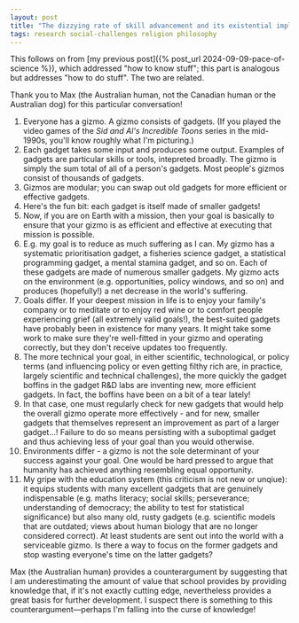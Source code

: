 ```yaml
---  
layout: post  
title: "The dizzying rate of skill advancement and its existential implications"  
tags: research social-challenges religion philosophy  
---  
```


This follows on from [my previous post]({% post_url 2024-09-09-pace-of-science %}), which addressed "how to know stuff"; this part is analogous but addresses "how to do stuff". The two are related.  

Thank you to Max (the Australian human, not the Canadian human or the Australian dog) for this particular conversation!  

1. Everyone has a gizmo. A gizmo consists of gadgets. (If you played the video games of the *Sid and Al's Incredible Toons* series in the mid-1990s, you'll know roughly what I'm picturing.)  
2. Each gadget takes some input and produces some output. Examples of gadgets are particular skills or tools, intepreted broadly. The gizmo is simply the sum total of all of a person's gadgets. Most people's gizmos consist of thousands of gadgets.  
3. Gizmos are modular; you can swap out old gadgets for more efficient or effective gadgets.  
4. Here's the fun bit: each gadget is itself made of smaller gadgets!  
5. Now, if you are on Earth with a mission, then your goal is basically to ensure that your gizmo is as efficient and effective at executing that mission is possible.  
6. E.g. my goal is to reduce as much suffering as I can. My gizmo has a systematic prioritisation gadget, a fisheries science gadget, a statistical programming gadget, a mental stamina gadget, and so on. Each of these gadgets are made of numerous smaller gadgets. My gizmo acts on the environment (e.g. opportunities, policy windows, and so on) and produces (hopefully!) a net decrease in the world's suffering.  
7. Goals differ. If your deepest mission in life is to enjoy your family's company or to meditate or to enjoy red wine or to comfort people experiencing grief (all extremely valid goals!), the best-suited gadgets have probably been in existence for many years. It might take some work to make sure they're well-fitted in your gizmo and operating correctly, but they don't receive updates too frequently.  
8. The more technical your goal, in either scientific, technological, or policy terms (and influencing policy or even getting filthy rich are, in practice, largely scientific and technical challenges), the more quickly the gadget boffins in the gadget R&D labs are inventing new, more efficient gadgets. In fact, the boffins have been on a bit of a tear lately!  
9. In that case, one must regularly check for new gadgets that would help the overall gizmo operate more effectively - and for new, smaller gadgets that themselves represent an improvement as part of a larger gadget...! Failure to do so means persisting with a suboptimal gadget and thus achieving less of your goal than you would otherwise.  
10. Environments differ - a gizmo is not the sole determinant of your success against your goal. One would be hard pressed to argue that humanity has achieved anything resembling equal opportunity.  
11. My gripe with the education system (this criticism is not new or unqiue): it equips students with many excellent gadgets that are genuinely indispensable (e.g. maths literacy; social skills; perseverance; understanding of democracy; the ability to test for statistical significance) but also many old, rusty gadgets (e.g. scientific models that are outdated; views about human biology that are no longer considered correct). At least students are sent out into the world with a serviceable gizmo. Is there a way to focus on the former gadgets and stop wasting everyone's time on the latter gadgets?  

Max (the Australian human) provides a counterargument by suggesting that I am underestimating the amount of value that school provides by providing knowledge that, if it's not exactly cutting edge, nevertheless provides a great basis for further development. I suspect there is something to this counterargument—perhaps I'm falling into the curse of knowledge!
